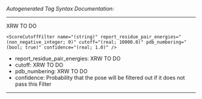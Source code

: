 _Autogenerated Tag Syntax Documentation:_

---
XRW TO DO

```
<ScoreCutoffFilter name="(string)" report_residue_pair_energies="(non_negative_integer; 0)" cutoff="(real; 10000.0)" pdb_numbering="(bool; true)" confidence="(real; 1.0)" />
```

-   report_residue_pair_energies: XRW TO DO
-   cutoff: XRW TO DO
-   pdb_numbering: XRW TO DO
-   confidence: Probability that the pose will be filtered out if it does not pass this Filter

---
